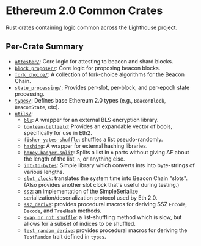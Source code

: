 # Ethereum 2.0 Common Crates

Rust crates containing logic common across the Lighthouse project.

## Per-Crate Summary

- [`attester/`](attester/): Core logic for attesting to beacon and shard blocks.
- [`block_proposer/`](block_proposer/): Core logic for proposing beacon blocks.
- [`fork_choice/`](fork_choice/): A collection of fork-choice algorithms for
	the Beacon Chain.
- [`state_processing/`](state_processing/): Provides per-slot, per-block, and
	per-epoch state processing.
- [`types/`](types/): Defines base Ethereum 2.0 types (e.g., `BeaconBlock`,
	`BeaconState`, etc).
- [`utils/`](utils/):
    - [`bls`](utils/bls/): A wrapper for an external BLS encryption library.
    - [`boolean-bitfield`](utils/boolean-bitfield/): Provides an expandable vector
		of bools, specifically for use in Eth2.
    - [`fisher-yates-shuffle`](utils/fisher-yates-shuffle/): shuffles a list
		pseudo-randomly.
    - [`hashing`](utils/hashing/): A wrapper for external hashing libraries.
    - [`honey-badger-split`](utils/honey-badger-split/): Splits a list in `n`
		parts without giving AF about the length of the list, `n`, or anything
		else.
    - [`int-to-bytes`](utils/int-to-bytes/): Simple library which converts ints
		into byte-strings of various lengths.
	- [`slot_clock`](utils/slot_clock/): translates the system time into Beacon
	    Chain "slots". (Also provides another slot clock that's useful during
		testing.)
	- [`ssz`](utils/ssz/): an implementation of the SimpleSerialize 
	    serialization/deserialization protocol used by Eth 2.0.
	- [`ssz_derive`](utils/ssz_derive/): provides procedural macros for
		deriving SSZ `Encode`, `Decode`, and `TreeHash` methods.
	- [`swap_or_not_shuffle`](utils/swap_or_not_shuffle/): a list-shuffling
		method which is slow, but allows for a subset of indices to be shuffled.
	- [`test_random_derive`](utils/test_random_derive/): provides procedural
		macros for deriving the `TestRandom` trait defined in `types`.
